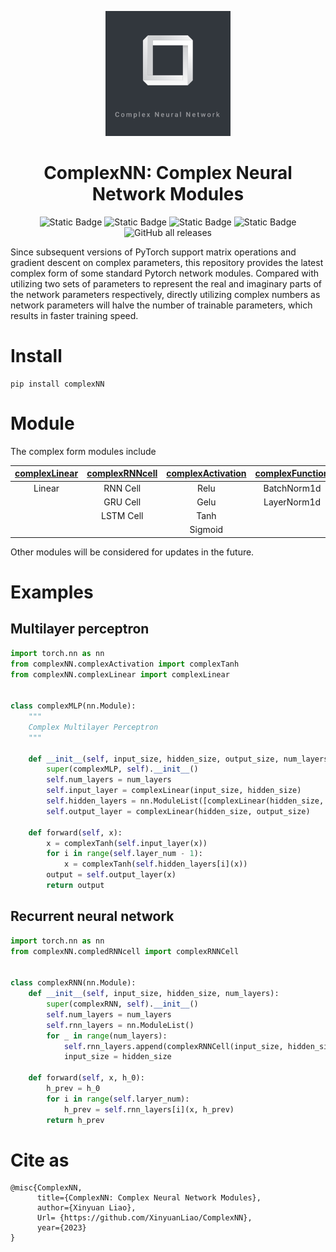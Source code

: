 <p align="center">
  <img src="https://github.com/XinyuanLiao/ComplexNN/blob/main/logo.jpg" width="200px"/>
</p>
<div align="center">
<h1>ComplexNN: Complex Neural Network Modules</h1>

![Static Badge](https://img.shields.io/hexpm/l/plug)
![Static Badge](https://img.shields.io/badge/Language-Python_|_PyTorch-green)
![Static Badge](https://img.shields.io/badge/Platform-Win_|_Mac-pink)
![Static Badge](https://img.shields.io/badge/Version-0.0.1-pink)
![GitHub all releases](https://img.shields.io/github/downloads/XinyuanLiao/ComplexNN/total)
    
</div>

Since subsequent versions of PyTorch support matrix operations and gradient descent on complex parameters, this repository provides the latest complex form of some standard Pytorch network modules. Compared with utilizing two sets of parameters to represent the real and imaginary parts of the network parameters respectively, directly utilizing complex numbers as network parameters will halve the number of trainable parameters, which results in faster training speed.

# Install
```
pip install complexNN
```

# Module
The complex form modules include
<div align="center">
  
| **[complexLinear](https://github.com/XinyuanLiao/ComplexNN/blob/main/complexNN/complexLinear.py)** | **[complexRNNcell](https://github.com/XinyuanLiao/ComplexNN/blob/main/complexNN/complexRNNcell.py)** | **[complexActivation](https://github.com/XinyuanLiao/ComplexNN/blob/main/complexNN/complexActivation.py)** | **[complexFunction](https://github.com/XinyuanLiao/ComplexNN/blob/main/complexNN/complexFunction.py)** |
|:-----------------:|:------------------:|:---------------------:|:-------------------:|
| Linear            | RNN Cell           | Relu                  | BatchNorm1d         |
|                   | GRU Cell           | Gelu                  | LayerNorm1d         |
|                   | LSTM Cell          | Tanh                  |                     |
|                   |                    | Sigmoid               |                     |

</div>
 
Other modules will be considered for updates in the future.

# Examples
## Multilayer perceptron
```python
import torch.nn as nn
from complexNN.complexActivation import complexTanh
from complexNN.complexLinear import complexLinear


class complexMLP(nn.Module):
    """
    Complex Multilayer Perceptron
    """

    def __init__(self, input_size, hidden_size, output_size, num_layers):
        super(complexMLP, self).__init__()
        self.num_layers = num_layers
        self.input_layer = complexLinear(input_size, hidden_size)
        self.hidden_layers = nn.ModuleList([complexLinear(hidden_size, hidden_size) for _ in range(num_layers - 1)])
        self.output_layer = complexLinear(hidden_size, output_size)

    def forward(self, x):
        x = complexTanh(self.input_layer(x))
        for i in range(self.layer_num - 1):
            x = complexTanh(self.hidden_layers[i](x))
        output = self.output_layer(x)
        return output
```

## Recurrent neural network
```python
import torch.nn as nn
from complexNN.compledRNNcell import complexRNNCell


class complexRNN(nn.Module):
    def __init__(self, input_size, hidden_size, num_layers):
        super(complexRNN, self).__init__()
        self.num_layers = num_layers
        self.rnn_layers = nn.ModuleList()
        for _ in range(num_layers):
            self.rnn_layers.append(complexRNNCell(input_size, hidden_size))
            input_size = hidden_size

    def forward(self, x, h_0):
        h_prev = h_0
        for i in range(self.laryer_num):
            h_prev = self.rnn_layers[i](x, h_prev)
        return h_prev
```

# Cite as
```
@misc{ComplexNN,
      title={ComplexNN: Complex Neural Network Modules},
      author={Xinyuan Liao},
      Url= {https://github.com/XinyuanLiao/ComplexNN}, 
      year={2023}
}
```
